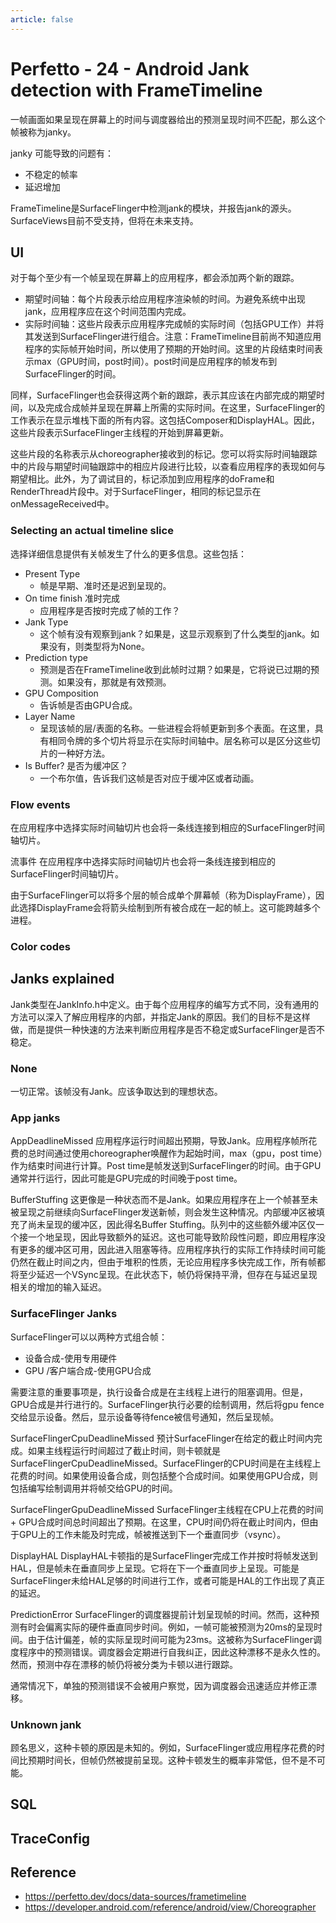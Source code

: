 ```yaml
---
article: false
---
```


# Perfetto - 24 - Android Jank detection with FrameTimeline

一帧画面如果呈现在屏幕上的时间与调度器给出的预测呈现时间不匹配，那么这个帧被称为janky。

janky 可能导致的问题有：
- 不稳定的帧率
- 延迟增加

FrameTimeline是SurfaceFlinger中检测jank的模块，并报告jank的源头。SurfaceViews目前不受支持，但将在未来支持。

## UI

对于每个至少有一个帧呈现在屏幕上的应用程序，都会添加两个新的跟踪。

- 期望时间轴：每个片段表示给应用程序渲染帧的时间。为避免系统中出现jank，应用程序应在这个时间范围内完成。
- 实际时间轴：这些片段表示应用程序完成帧的实际时间（包括GPU工作）并将其发送到SurfaceFlinger进行组合。注意：FrameTimeline目前尚不知道应用程序的实际帧开始时间，所以使用了预期的开始时间。这里的片段结束时间表示max（GPU时间，post时间）。post时间是应用程序的帧发布到SurfaceFlinger的时间。

同样，SurfaceFlinger也会获得这两个新的跟踪，表示其应该在内部完成的期望时间，以及完成合成帧并呈现在屏幕上所需的实际时间。在这里，SurfaceFlinger的工作表示在显示堆栈下面的所有内容。这包括Composer和DisplayHAL。因此，这些片段表示SurfaceFlinger主线程的开始到屏幕更新。

这些片段的名称表示从choreographer接收到的标记。您可以将实际时间轴跟踪中的片段与期望时间轴跟踪中的相应片段进行比较，以查看应用程序的表现如何与期望相比。此外，为了调试目的，标记添加到应用程序的doFrame和RenderThread片段中。对于SurfaceFlinger，相同的标记显示在onMessageReceived中。

### Selecting an actual timeline slice

选择详细信息提供有关帧发生了什么的更多信息。这些包括：

- Present Type
    - 帧是早期、准时还是迟到呈现的。
- On time finish 准时完成
    - 应用程序是否按时完成了帧的工作？
- Jank Type
    - 这个帧有没有观察到jank？如果是，这显示观察到了什么类型的jank。如果没有，则类型将为None。
- Prediction type
    - 预测是否在FrameTimeline收到此帧时过期？如果是，它将说已过期的预测。如果没有，那就是有效预测。
- GPU Composition
    - 告诉帧是否由GPU合成。
- Layer Name
    - 呈现该帧的层/表面的名称。一些进程会将帧更新到多个表面。在这里，具有相同令牌的多个切片将显示在实际时间轴中。层名称可以是区分这些切片的一种好方法。
- Is Buffer? 是否为缓冲区？
    - 一个布尔值，告诉我们这帧是否对应于缓冲区或者动画。
### Flow events

在应用程序中选择实际时间轴切片也会将一条线连接到相应的SurfaceFlinger时间轴切片。

流事件
在应用程序中选择实际时间轴切片也会将一条线连接到相应的SurfaceFlinger时间轴切片。

由于SurfaceFlinger可以将多个层的帧合成单个屏幕帧（称为DisplayFrame），因此选择DisplayFrame会将箭头绘制到所有被合成在一起的帧上。这可能跨越多个进程。

### Color codes

## Janks explained

Jank类型在JankInfo.h中定义。由于每个应用程序的编写方式不同，没有通用的方法可以深入了解应用程序的内部，并指定Jank的原因。我们的目标不是这样做，而是提供一种快速的方法来判断应用程序是否不稳定或SurfaceFlinger是否不稳定。

### None

一切正常。该帧没有Jank。应该争取达到的理想状态。

### App janks

AppDeadlineMissed
应用程序运行时间超出预期，导致Jank。应用程序帧所花费的总时间通过使用choreographer唤醒作为起始时间，max（gpu，post time）作为结束时间进行计算。Post time是帧发送到SurfaceFlinger的时间。由于GPU通常并行运行，因此可能是GPU完成的时间晚于post time。

BufferStuffing
这更像是一种状态而不是Jank。如果应用程序在上一个帧甚至未被呈现之前继续向SurfaceFlinger发送新帧，则会发生这种情况。内部缓冲区被填充了尚未呈现的缓冲区，因此得名Buffer Stuffing。队列中的这些额外缓冲区仅一个接一个地呈现，因此导致额外的延迟。这也可能导致阶段性问题，即应用程序没有更多的缓冲区可用，因此进入阻塞等待。应用程序执行的实际工作持续时间可能仍然在截止时间之内，但由于堆积的性质，无论应用程序多快完成工作，所有帧都将至少延迟一个VSync呈现。在此状态下，帧仍将保持平滑，但存在与延迟呈现相关的增加的输入延迟。

### SurfaceFlinger Janks

SurfaceFlinger可以以两种方式组合帧：

- 设备合成-使用专用硬件
- GPU /客户端合成-使用GPU合成

需要注意的重要事项是，执行设备合成是在主线程上进行的阻塞调用。但是，GPU合成是并行进行的。SurfaceFlinger执行必要的绘制调用，然后将gpu fence交给显示设备。然后，显示设备等待fence被信号通知，然后呈现帧。

SurfaceFlingerCpuDeadlineMissed
预计SurfaceFlinger在给定的截止时间内完成。如果主线程运行时间超过了截止时间，则卡顿就是SurfaceFlingerCpuDeadlineMissed。SurfaceFlinger的CPU时间是在主线程上花费的时间。如果使用设备合成，则包括整个合成时间。如果使用GPU合成，则包括编写绘制调用并将帧交给GPU的时间。

SurfaceFlingerGpuDeadlineMissed
SurfaceFlinger主线程在CPU上花费的时间+ GPU合成时间总时间超出了预期。在这里，CPU时间仍将在截止时间内，但由于GPU上的工作未能及时完成，帧被推送到下一个垂直同步（vsync）。

DisplayHAL
DisplayHAL卡顿指的是SurfaceFlinger完成工作并按时将帧发送到HAL，但是帧未在垂直同步上呈现。它将在下一个垂直同步上呈现。可能是SurfaceFlinger未给HAL足够的时间进行工作，或者可能是HAL的工作出现了真正的延迟。

PredictionError
SurfaceFlinger的调度器提前计划呈现帧的时间。然而，这种预测有时会偏离实际的硬件垂直同步时间。例如，一帧可能被预测为20ms的呈现时间。由于估计偏差，帧的实际呈现时间可能为23ms。这被称为SurfaceFlinger调度程序中的预测错误。调度器会定期进行自我纠正，因此这种漂移不是永久性的。然而，预测中存在漂移的帧仍将被分类为卡顿以进行跟踪。

通常情况下，单独的预测错误不会被用户察觉，因为调度器会迅速适应并修正漂移。

### Unknown jank

顾名思义，这种卡顿的原因是未知的。例如，SurfaceFlinger或应用程序花费的时间比预期时间长，但帧仍然被提前呈现。这种卡顿发生的概率非常低，但不是不可能。

## SQL
## TraceConfig

## Reference

- https://perfetto.dev/docs/data-sources/frametimeline
- https://developer.android.com/reference/android/view/Choreographer